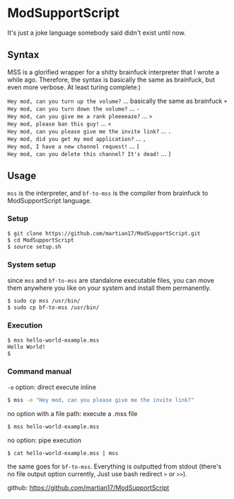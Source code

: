 # ModSupportScript
It's just a joke language somebody said didn't exist until now.

## Syntax
MSS is a glorified wrapper for a shitty brainfuck interpreter that I wrote a while ago. Therefore, the syntax is basically the same as brainfuck, but even more verbose. At least turing complete:)  

`Hey mod, can you turn up the volume?` ... basically the same as brainfuck `+`  
`Hey mod, can you turn down the volume?` ... `-`  
`Hey mod, can you give me a rank pleeeeaze?` ... `>`  
`Hey mod, please ban this guy!` ... `<`  
`Hey mod, can you please give me the invite link?` ... `.`  
`Hey mod, did you get my mod application?` ... `,`  
`Hey mod, I have a new channel request!` ... `[`  
`Hey mod, can you delete this channel? It's dead!` ... `]`  

## Usage
`mss` is the interpreter, and `bf-to-mss` is the compiler from brainfuck to ModSupportScript language.
### Setup
```bash
$ git clone https://github.com/martian17/ModSupportScript.git
$ cd ModSupportScript
$ source setup.sh
```
### System setup
since `mss` and `bf-to-mss` are standalone executable files, you can move them anywhere you like on your system and install them permanently.
```bash
$ sudo cp mss /usr/bin/
$ sudo cp bf-to-mss /usr/bin/
```
### Execution
```bash
$ mss hello-world-example.mss
Hello World!
$
```
### Command manual
`-e` option: direct execute inline
```bash
$ mss -e "Hey mod, can you please give me the invite link?"
```
no option with a file path: execute a .mss file
```bash
$ mss hello-world-example.mss
```
no option: pipe execution
```bash
$ cat hello-world-example.mss | mss
```
the same goes for `bf-to-mss`. Everything is outputted from stdout (there's no file output option currently, Just use bash redirect `>` or `>>`).


github: https://github.com/martian17/ModSupportScript
